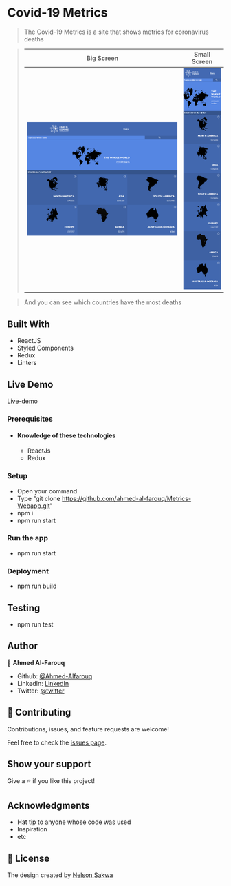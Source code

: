 # Covid-19 Metrics

> The Covid-19 Metrics is a site that shows metrics for coronavirus deaths

> |Big Screen       |Small Screen|
> |--------------|--------------|
> |![screenshot](./screenshot.png)|![screenshot2](./screenshot-sm-screen.png)|

> And you can see which countries have the most deaths
## Built With
- ReactJS
- Styled Components
- Redux
- Linters

## Live Demo
[Live-demo](https://metrics-covid-app.herokuapp.com/)
### Prerequisites
  - #### Knowledge of these technologies
    - ReactJs
    - Redux
### Setup
  * Open your command
  * Type "git clone https://github.com/ahmed-al-farouq/Metrics-Webapp.git"
  * npm i
  * npm run start
### Run the app
  * npm run start

### Deployment
  * npm run build

## Testing
  * npm run test
## Author

:bearded_person: **Ahmed Al-Farouq**
  - Github: [@Ahmed-Alfarouq](https://github.com/ahmed-al-farouq)
  - LinkedIn: [LinkedIn](https://www.linkedin.com/in/ahmed-al-farouq/)
  - Twitter: [@twitter](https://twitter.com/ahmed_al_farouq)


## 🤝 Contributing

Contributions, issues, and feature requests are welcome!

Feel free to check the [issues page](../../issues/).

## Show your support

Give a ⭐️ if you like this project!

## Acknowledgments

- Hat tip to anyone whose code was used
- Inspiration
- etc

## 📝 License

The design created by [Nelson Sakwa](https://www.behance.net/sakwadesignstudio)
